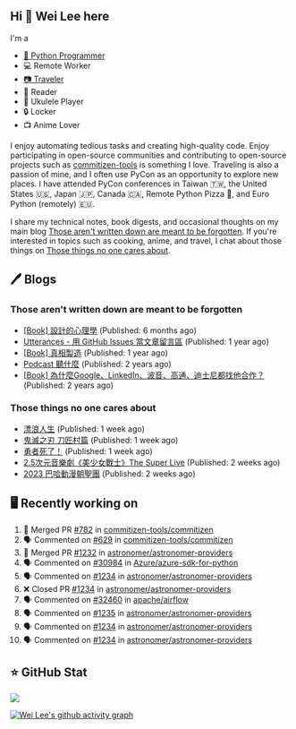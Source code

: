 ## Hi 👋 Wei Lee here

I'm a

* [🐍 Python Programmer](https://pycon-note.wei-lee.me/)
* 💻 Remote Worker
* [📷 Traveler](https://travlog.wei-lee.me/)
* 📖 Reader
* 🎵 Ukulele Player
* 🔒 Locker
* 📺 Anime Lover

I enjoy automating tedious tasks and creating high-quality code. Enjoy participating in open-source communities and contributing to open-source projects such as [commitizen-tools](https://github.com/commitizen-tools) is something I love. Traveling is also a passion of mine, and I often use PyCon as an opportunity to explore new places. I have attended PyCon conferences in Taiwan 🇹🇼, the United States 🇺🇸, Japan 🇯🇵, Canada 🇨🇦, Remote Python Pizza 🍕, and Euro Python (remotely) 🇪🇺.

I share my technical notes, book digests, and occasional thoughts on my main blog [Those aren't written down are meant to be forgotten](https://blog.wei-lee.me/). If you're interested in topics such as cooking, anime, and travel, I chat about those things on [Those things no one cares about](https://travlog.wei-lee.me/).

## 🖊️ Blogs

### Those aren't written down are meant to be forgotten

* [[Book] 設計的心理學](https://blog.wei-lee.me/posts/book/2023/01/the-design-of-everyday-things) (Published: 6 months ago)
* [Utterances - 用 GitHub Issues 當文章留言區](https://blog.wei-lee.me/posts/tech/2022/02/use-github-issues-as-comment-system) (Published: 1 year ago)
* [[Book] 真相製造](https://blog.wei-lee.me/posts/book/2022/02/reality-is-business) (Published: 1 year ago)
* [Podcast 聽什麼](https://blog.wei-lee.me/posts/gossiping/2021/12/podcast-i-listen-to) (Published: 2 years ago)
* [[Book] 為什麼Google、LinkedIn、波音、高通、迪士尼都找他合作？](https://blog.wei-lee.me/posts/book/2021/12/pitch-anyting) (Published: 2 years ago)

### Those things no one cares about

* [漂浪人生](https://travlog.wei-lee.me/posts/review/2023/07/Flee) (Published: 1 week ago)
* [鬼滅之刃 刀匠村篇](https://travlog.wei-lee.me/posts/review/2023/07/demon-slayer-to-the-swordsmith-village) (Published: 1 week ago)
* [勇者死了！](https://travlog.wei-lee.me/posts/review/2023/07/the-legendary-hero-is-dead) (Published: 1 week ago)
* [2.5次元音樂劇《美少女戰士》The Super Live](https://travlog.wei-lee.me/posts/review/2023/06/2-5-dimension-musical-sailor-moon-the-super-live) (Published: 2 weeks ago)
* [2023 巴哈動漫朝聖團](https://travlog.wei-lee.me/posts/travel/2023/06/bahamut-anime-tourism-2023) (Published: 2 weeks ago)

## 🖥️ Recently working on

1. 🎉 Merged PR [#782](https://github.com/commitizen-tools/commitizen/pull/782) in [commitizen-tools/commitizen](https://github.com/commitizen-tools/commitizen)
2. 🗣 Commented on [#629](https://github.com/commitizen-tools/commitizen/issues/629) in [commitizen-tools/commitizen](https://github.com/commitizen-tools/commitizen)
3. 🎉 Merged PR [#1232](https://github.com/astronomer/astronomer-providers/pull/1232) in [astronomer/astronomer-providers](https://github.com/astronomer/astronomer-providers)
4. 🗣 Commented on [#30984](https://github.com/Azure/azure-sdk-for-python/issues/30984) in [Azure/azure-sdk-for-python](https://github.com/Azure/azure-sdk-for-python)
5. 🗣 Commented on [#1234](https://github.com/astronomer/astronomer-providers/issues/1234) in [astronomer/astronomer-providers](https://github.com/astronomer/astronomer-providers)
6. ❌ Closed PR [#1234](https://github.com/astronomer/astronomer-providers/pull/1234) in [astronomer/astronomer-providers](https://github.com/astronomer/astronomer-providers)
7. 🗣 Commented on [#32460](https://github.com/apache/airflow/issues/32460) in [apache/airflow](https://github.com/apache/airflow)
8. 🗣 Commented on [#1235](https://github.com/astronomer/astronomer-providers/issues/1235) in [astronomer/astronomer-providers](https://github.com/astronomer/astronomer-providers)
9. 🗣 Commented on [#1234](https://github.com/astronomer/astronomer-providers/issues/1234) in [astronomer/astronomer-providers](https://github.com/astronomer/astronomer-providers)
10. 🗣 Commented on [#1234](https://github.com/astronomer/astronomer-providers/issues/1234) in [astronomer/astronomer-providers](https://github.com/astronomer/astronomer-providers)


## ⭐ GitHub Stat
[![](https://github-readme-stats.vercel.app/api?username=Lee-W&show_icons=true&hide_title=true&cache_seconds=86400)](https://github.com/anuraghazra/github-readme-stats)

[![Wei Lee's github activity graph](https://github-readme-activity-graph.vercel.app/graph?username=Lee-W&theme=dracula)](https://github.com/ashutosh00710/github-readme-activity-graph)
